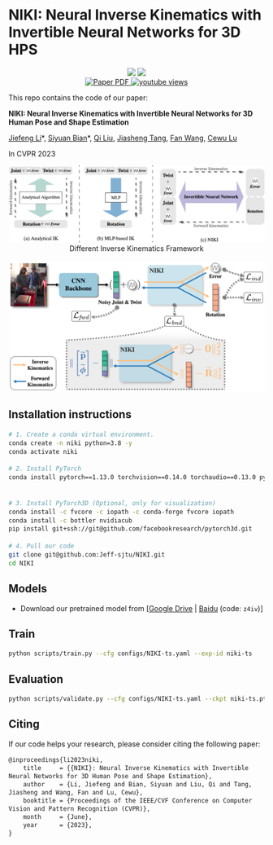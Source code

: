 # NIKI: Neural Inverse Kinematics with Invertible Neural Networks for 3D HPS


<div align="center">
<img src="assets/niki_parkour1.gif" height="160"> <img src="assets/niki_parkour2.gif" height="160">

<br>

<a href="https://arxiv.org/abs/2305.08590">
    <img src='https://img.shields.io/badge/Paper-PDF-green?style=for-the-badge&logo=adobeacrobatreader&logoWidth=20&logoColor=white&labelColor=66cc00&color=94DD15' alt='Paper PDF'>
</a>
<a href="https://youtu.be/2tPAYLtat4I">
    <img alt="youtube views" src="https://img.shields.io/badge/YouTube-red?logo=youtube&logoColor=white&labelColor=D35400&style=for-the-badge"/>
</a>
</div>


This repo contains the code of our paper:

**NIKI: Neural Inverse Kinematics with Invertible Neural Networks for 3D Human Pose and Shape Estimation**

[Jiefeng Li](http://jeffli.site/HybrIK/)\*, [Siyuan Bian](https://github.com/biansy000)\*, [Qi Liu](), [Jiasheng Tang](), [Fan Wang](https://scholar.google.com/citations?user=WCRGTHsAAAAJ&hl=en), [Cewu Lu](http://mvig.org/)


In CVPR 2023


<div align="center">
    <img src="assets/niki_compare.png", width="800" alt><br>
    Different Inverse Kinematics Framework
</div>
<br>
<div align="center">
    <img src="assets/niki_framework.png", width="800" alt><br>
</div>


## Installation instructions

``` bash
# 1. Create a conda virtual environment.
conda create -n niki python=3.8 -y
conda activate niki

# 2. Install PyTorch
conda install pytorch==1.13.0 torchvision==0.14.0 torchaudio==0.13.0 pytorch-cuda=11.6 -c pytorch -c nvidia


# 3. Install PyTorch3D (Optional, only for visualization)
conda install -c fvcore -c iopath -c conda-forge fvcore iopath
conda install -c bottler nvidiacub
pip install git+ssh://git@github.com/facebookresearch/pytorch3d.git

# 4. Pull our code
git clone git@github.com:Jeff-sjtu/NIKI.git
cd NIKI
```


## Models
* Download our pretrained model from [[Google Drive](https://drive.google.com/file/d/1Gql6xLj1UEkTILn20VkECnm6qE_ntG8O/view?usp=sharing) | [Baidu](https://pan.baidu.com/s/1npIDjJQyTOKax1lBtG1D2A?pwd=z4iv) (code: `z4iv`)]


## Train
``` bash
python scripts/train.py --cfg configs/NIKI-ts.yaml --exp-id niki-ts
```

## Evaluation
``` bash
python scripts/validate.py --cfg configs/NIKI-ts.yaml --ckpt niki-ts.pth
```


## Citing
If our code helps your research, please consider citing the following paper:

    @inproceedings{li2023niki,
        title     = {{NIKI}: Neural Inverse Kinematics with Invertible Neural Networks for 3D Human Pose and Shape Estimation},
        author    = {Li, Jiefeng and Bian, Siyuan and Liu, Qi and Tang, Jiasheng and Wang, Fan and Lu, Cewu},
        booktitle = {Proceedings of the IEEE/CVF Conference on Computer Vision and Pattern Recognition (CVPR)},
        month     = {June},
        year      = {2023},
    }